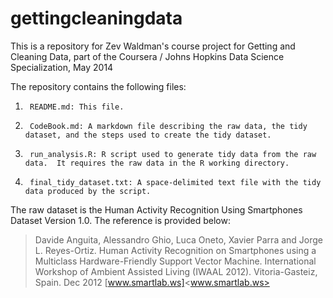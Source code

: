 gettingcleaningdata
===================

This is a repository for Zev Waldman's course project for Getting and Cleaning Data, part of the Coursera / Johns Hopkins Data Science Specialization, May 2014

The repository contains the following files:

1.      README.md: This file.
2.      CodeBook.md: A markdown file describing the raw data, the tidy dataset, and the steps used to create the tidy dataset.
3.      run_analysis.R: R script used to generate tidy data from the raw data.  It requires the raw data in the R working directory.
4.      final_tidy_dataset.txt: A space-delimited text file with the tidy data produced by the script.

The raw dataset is the Human Activity Recognition Using Smartphones Dataset Version 1.0.  The reference is provided below:

> Davide Anguita, Alessandro Ghio, Luca Oneto, Xavier Parra and Jorge L. Reyes-Ortiz. Human Activity Recognition on Smartphones using a Multiclass Hardware-Friendly Support Vector Machine. International Workshop of Ambient Assisted Living (IWAAL 2012). Vitoria-Gasteiz, Spain. Dec 2012  [www.smartlab.ws]<www.smartlab.ws>